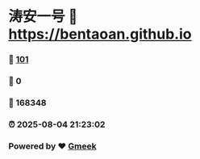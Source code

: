 # 涛安一号 :link: https://bentaoan.github.io 
### :page_facing_up: [101](https://bentaoan.github.io/tag.html) 
### :speech_balloon: 0 
### :hibiscus: 168348 
### :alarm_clock: 2025-08-04 21:23:02 
### Powered by :heart: [Gmeek](https://github.com/Meekdai/Gmeek)
